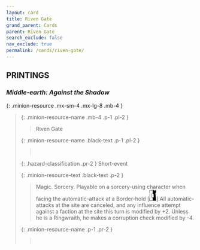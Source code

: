 ```yaml
---
layout: card
title: Riven Gate
grand_parent: Cards
parent: Riven Gate
search_exclude: false
nav_exclude: true
permalink: /cards/riven-gate/
---
```


## PRINTINGS


### _Middle-earth: Against the Shadow_

{: .minion-resource .mx-sm-4 .mx-lg-8 .mb-4 }
> {: .minion-resource-name .mb-4 .p-1 .pl-2 }
> > <div class="hazard-mp"></div>
> > <div class="card-name">Riven Gate</div>
>
> {: .minion-resource-name .black-text .p-1 .pl-2 }
> > &nbsp;
>
> {: .hazard-classification .pr-2 }
> Short-event
>
> {: .minion-resource-text .black-text .p-2 }
> > Magic. Sorcery. Playable on a sorcery-using character when facing the automatic-attack at a Border-hold \[![](/assets/images/border-hold.svg)].All automatic-attacks at the site are canceled, and any influence attempt against a faction at the site this turn is modified by +2. Unless he is a Ringwraith, he makes a corruption check modified by -4. 
> 
> {: .minion-resource-name .p-1 .pr-2 }
> > <div class="card-shield"></div>
> > <div class="card-corruption-white">&nbsp;</div>
